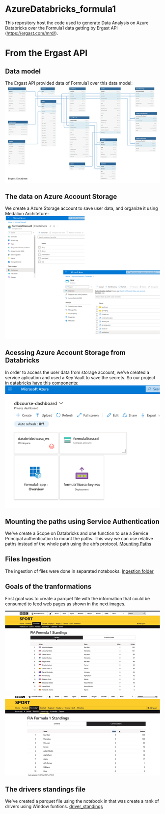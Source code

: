 # AzureDatabricks_formula1
This repository host the code used to generate Data Analysis on Azure Databricks over the Formula1 data getting by Ergast API (https://ergast.com/mrd/).

# From the Ergast API
## Data model
The Ergast API provided data of Formula1 over this data model:
![Ergast Database Model](utilities/ergast_db.png)

## The data on Azure Account Storage 
We create a Azure Storage account to save user data, and organize it using Medalion Architeture:
![Data in Azure Data Lake](utilities/data_azureDatalake.png)

## Acessing Azure Account Storage from Databricks
In order to access the user data from storage account, we've created a service aplication and used a Key Vault to save the secrets. So our project in databricks have this components:
![Component architetura on Azure](utilities/project_architeture.png)

## Mounting the paths using Service Authentication
We've create a Scope on Databricks and one function to use a Service Principal authentication to mount the paths. This way we can use relative paths instead of the whole path using the abfs protocol.
[Mounting Paths](AzureDatabricks_formula1/environment/1.environment_mount_adls_containers_for_project)

## Files Ingestion
The ingestion of files were done in separated notebooks. 
[Ingestion folder](ingestion)

## Goals of the tranformations
First goal was to create a parquet file with the information that could be consumed to feed web pages as shown in the next images.

![Drivers Standings](utilities/drivers_standings.png)

![Constructors Standings](utilities/constructors_standings.png)

## The drivers standings file
We've created a parquet file using the notebook in that was create a rank of drivers using Window funtions. [driver_standings](transformation/1.transforming_driver_standing)

